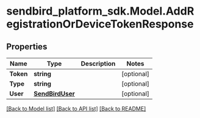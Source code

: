 
# sendbird_platform_sdk.Model.AddRegistrationOrDeviceTokenResponse

## Properties

Name | Type | Description | Notes
------------ | ------------- | ------------- | -------------
**Token** | **string** |  | [optional] 
**Type** | **string** |  | [optional] 
**User** | [**SendBirdUser**](SendBirdUser.md) |  | [optional] 

[[Back to Model list]](../README.md#documentation-for-models)
[[Back to API list]](../README.md#documentation-for-api-endpoints)
[[Back to README]](../README.md)

